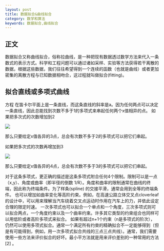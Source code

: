 ```yaml
---
layout: post
title: 数据拟合&曲线拟合
category: 数学和算法
keywords: 数据拟合,曲线拟合
---
```



## 正文

数据拟合又称曲线拟合，俗称拉曲线，是一种把现有数据透过数学方法来代入一条数式的表示方式。科学和工程问题可以通过诸如采样、实验等方法获得若干离散的数据，根据这些数据，我们往往希望得到一个连续的函数（也就是曲线）或者更加密集的离散方程与已知数据相吻合，这过程就叫做拟合(fitting)。


## 拟合直线或多项式曲线
方程  在笛卡尔平面上是一条直线，而这条直线的斜率是a。因为任何两点可以决定一条直线，因此总能找到次数不多于1的多项式来串起任何两个x值相异的点。
如果把多次式的次数增加到2


![](https://gss1.bdstatic.com/-vo3dSag_xI4khGkpoWK1HF6hhy/baike/s%3D109/sign=a49d27546b59252da71719040d9a032c/4a36acaf2edda3cc01bd7d6e0ae93901213f9227.jpg)

那么只要给定x值各异的3点，总会有次数不多于2的多项式可以把它们串起。

如果把多次式的次数再增加到3

![](https://gss2.bdstatic.com/-fo3dSag_xI4khGkpoWK1HF6hhy/baike/s%3D150/sign=8cd2b76eb212c8fcb0f3f2c8cc0292b4/79f0f736afc37931f40c4367e0c4b74543a9111c.jpg)
  
那么只要给定x值各异的4点，总会有次数不多于3的多项式可以把它们串起。

对于这条多项式，更正确的描述是这条多项式附合任何4个限制。限制可以是一点（x,y）、角度或曲率（即半径的倒数 1/R）。角度和曲率的限制通常在曲线的终端，因此称为终端条件。为了样条(spline) 的交接平滑，通常会用到全等的终端条件。 也可以增加如曲率变化等高阶约束。例如，在高速公路立体交叉点cloverleaf的设计中，可以用来理解当汽车绕着交叉点运动时作用在汽车上的力，并依此设定合理的限定时速。
一次多项式也可以拟合一个单点和一个角度，三次多项式则可以拟合两点，一个角度约束以及一个曲率约束。许多其它类型的约束组合也同样可以用低阶或者高阶多项式来拟合。
如果有超过n+1个约束（n是多项式的阶次），仍然可以使用多项式拟合。通常一个满足所有约束的精确拟合不一定能够得到（但是有可能得到，例如，用一次多项式拟合共线的三点三点共线）。通常，我们需要使用一些方法来评价拟合的好坏。最小平方法就是用来评价差别的一种常用的方法 [2]  。